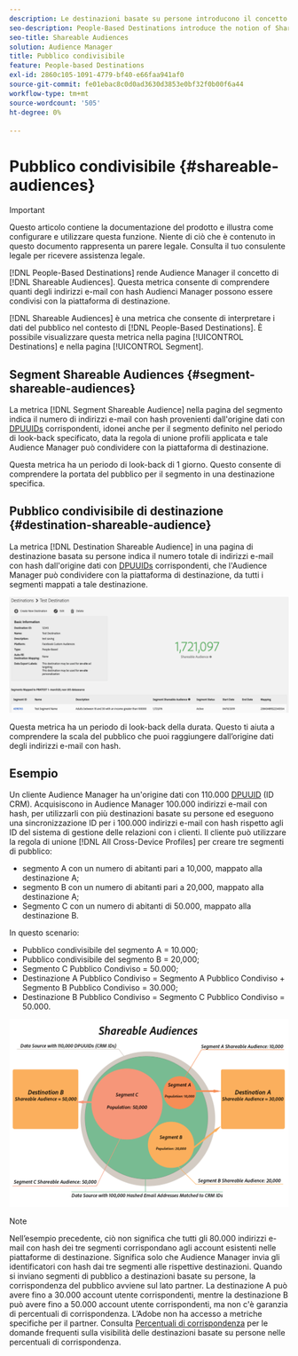```yaml
---
description: Le destinazioni basate su persone introducono il concetto di pubblico condivisibile ad Audience Manager. Questa metrica consente di comprendere quanti degli indirizzi e-mail con hash Audienci Manager possono essere condivisi con la piattaforma di destinazione.
seo-description: People-Based Destinations introduce the notion of Shareable Audiences to Audience Manager. This metric helps you understand how many of the hashed email addresses Audience Manager can share with the destination platform.
seo-title: Shareable Audiences
solution: Audience Manager
title: Pubblico condivisibile
feature: People-based Destinations
exl-id: 2860c105-1091-4779-bf40-e66faa941af0
source-git-commit: fe01ebac8c0d0ad3630d3853e0bf32f0b00f6a44
workflow-type: tm+mt
source-wordcount: '505'
ht-degree: 0%

---
```


# Pubblico condivisibile {#shareable-audiences}

>[!IMPORTANT]
>Questo articolo contiene la documentazione del prodotto e illustra come configurare e utilizzare questa funzione. Niente di ciò che è contenuto in questo documento rappresenta un parere legale. Consulta il tuo consulente legale per ricevere assistenza legale.

[!DNL People-Based Destinations] rende Audience Manager il concetto di [!DNL Shareable Audiences]. Questa metrica consente di comprendere quanti degli indirizzi e-mail con hash Audienci Manager possono essere condivisi con la piattaforma di destinazione.

[!DNL Shareable Audiences] è una metrica che consente di interpretare i dati del pubblico nel contesto di [!DNL People-Based Destinations]. È possibile visualizzare questa metrica nella pagina [!UICONTROL Destinations] e nella pagina [!UICONTROL Segment].

## Segment Shareable Audiences {#segment-shareable-audiences}

La metrica [!DNL Segment Shareable Audience] nella pagina del segmento indica il numero di indirizzi e-mail con hash provenienti dall&#39;origine dati con [DPUUIDs](../../reference/ids-in-aam.md) corrispondenti, idonei anche per il segmento definito nel periodo di look-back specificato, data la regola di unione profili applicata e tale Audience Manager può condividere con la piattaforma di destinazione.

Questa metrica ha un periodo di look-back di 1 giorno. Questo consente di comprendere la portata del pubblico per il segmento in una destinazione specifica.

## Pubblico condivisibile di destinazione {#destination-shareable-audience}

La metrica [!DNL Destination Shareable Audience] in una pagina di destinazione basata su persone indica il numero totale di indirizzi e-mail con hash dall&#39;origine dati con [DPUUIDs](../../reference/ids-in-aam.md) corrispondenti, che l&#39;Audience Manager può condividere con la piattaforma di destinazione, da tutti i segmenti mappati a tale destinazione.

![tipi di pubblico condivisibili](assets/dest-shareable-audiences.png)

Questa metrica ha un periodo di look-back della durata. Questo ti aiuta a comprendere la scala del pubblico che puoi raggiungere dall’origine dati degli indirizzi e-mail con hash.

## Esempio

Un cliente Audience Manager ha un&#39;origine dati con 110.000 [DPUUID](../../reference/ids-in-aam.md) (ID CRM). Acquisiscono in Audience Manager 100.000 indirizzi e-mail con hash, per utilizzarli con più destinazioni basate su persone ed eseguono una sincronizzazione ID per i 100.000 indirizzi e-mail con hash rispetto agli ID del sistema di gestione delle relazioni con i clienti. Il cliente può utilizzare la regola di unione [!DNL All Cross-Device Profiles] per creare tre segmenti di pubblico:

* segmento A con un numero di abitanti pari a 10,000, mappato alla destinazione A;
* segmento B con un numero di abitanti pari a 20,000, mappato alla destinazione A;
* Segmento C con un numero di abitanti di 50.000, mappato alla destinazione B.

In questo scenario:

* Pubblico condivisibile del segmento A = 10.000;
* Pubblico condivisibile del segmento B = 20,000;
* Segmento C Pubblico Condiviso = 50.000;
* Destinazione A Pubblico Condiviso = Segmento A Pubblico Condiviso + Segmento B Pubblico Condiviso = 30.000;
* Destinazione B Pubblico Condiviso = Segmento C Pubblico Condiviso = 50.000.

![shareable-audiences-diagram](assets/shareable-audiences.png)

>[!NOTE]
>
>Nell’esempio precedente, ciò non significa che tutti gli 80.000 indirizzi e-mail con hash dei tre segmenti corrispondano agli account esistenti nelle piattaforme di destinazione. Significa solo che Audience Manager invia gli identificatori con hash dai tre segmenti alle rispettive destinazioni. Quando si inviano segmenti di pubblico a destinazioni basate su persone, la corrispondenza del pubblico avviene sul lato partner. La destinazione A può avere fino a 30.000 account utente corrispondenti, mentre la destinazione B può avere fino a 50.000 account utente corrispondenti, ma non c&#39;è garanzia di percentuali di corrispondenza. L’Adobe non ha accesso a metriche specifiche per il partner. Consulta [Percentuali di corrispondenza](../../faq/faq-people-based-destinations.md#match-rates) per le domande frequenti sulla visibilità delle destinazioni basate su persone nelle percentuali di corrispondenza.
